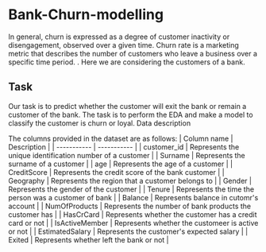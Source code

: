 # Bank-Churn-modelling

In general, churn is expressed as a degree of customer inactivity or disengagement, observed over a given time. Churn rate is a marketing metric that describes the number of customers who leave a business over a specific time period. . Here we are considering the customers of a bank.

## Task
Our task is to predict whether the customer will exit the bank or remain a customer of the bank. The task is to perform the EDA and make a model to classify the customer is churn or loyal.
Data description

The columns provided in the dataset are as follows:
| Column name                |   Description 															    |
| -----------      			     |   -----------                                                              |
| customer_id	               |   Represents the unique identification number of a customer                |
| Surname	                   |   Represents the surname of a customer                                     |
| age	                       |   Represents the age of a customer                                         |
| CreditScore                |   Represents the credit score of the bank customer                         |
| Geography     	           |   Represents the region that a customer belongs to                         |
| Gender            	       |   Represents the gender of the customer                                    |
| Tenure       	             |   Represents the time the person was a customer of bank                    |
| Balance               	   |   Represents balance in cutomr's account                                   |
| NumOfProducts	             |   Represents the number of bank products the customer has                  |
| HasCrCard	                 |   Represents whether the customer has a credit card or not                 |
| IsActiveMember     	       |   Represents whether the customeer is active or not                        |
| EstimatedSalary	           |   Represents the customer's expected salary                                |
| Exited	                   | Represents whether left the bank or not                                    |
